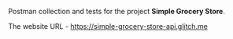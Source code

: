 Postman collection and tests for the project **Simple Grocery Store**.

The website URL - https://simple-grocery-store-api.glitch.me
